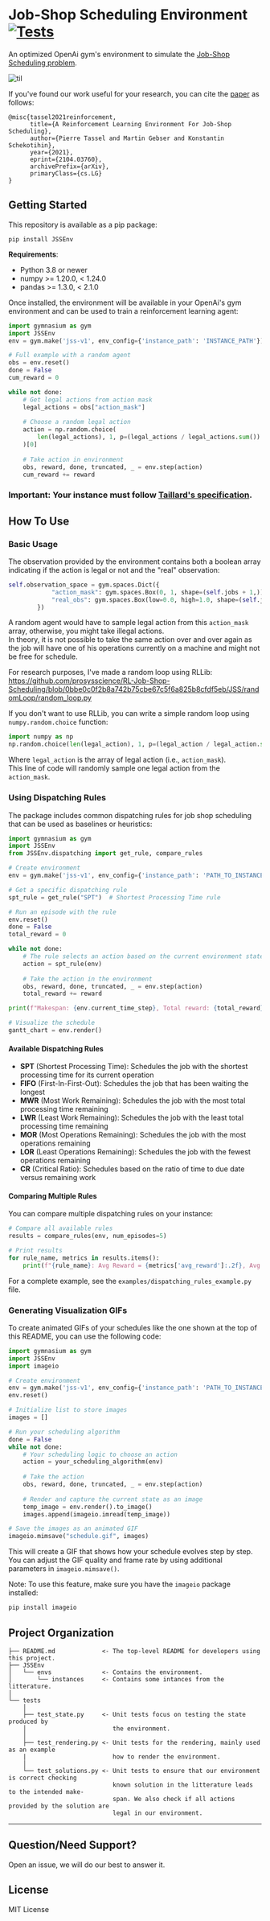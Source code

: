Job-Shop Scheduling Environment [![Tests](https://github.com/prosysscience/JSSEnv/actions/workflows/python-tests.yml/badge.svg)](https://github.com/prosysscience/JSSEnv/actions/workflows/python-tests.yml)
==============================

An optimized OpenAi gym's environment to simulate the [Job-Shop Scheduling problem](https://developers.google.com/optimization/scheduling/job_shop).

![til](./tests/ta01.gif)

If you've found our work useful for your research, you can cite the [paper](https://arxiv.org/abs/2104.03760) as follows:

```
@misc{tassel2021reinforcement,
      title={A Reinforcement Learning Environment For Job-Shop Scheduling}, 
      author={Pierre Tassel and Martin Gebser and Konstantin Schekotihin},
      year={2021},
      eprint={2104.03760},
      archivePrefix={arXiv},
      primaryClass={cs.LG}
}
```

Getting Started
------------

This repository is available as a pip package:

```shell
pip install JSSEnv
```

**Requirements**:
- Python 3.8 or newer
- numpy >= 1.20.0, < 1.24.0
- pandas >= 1.3.0, < 2.1.0

Once installed, the environment will be available in your OpenAi's gym environment and can be used to train a reinforcement learning agent:

```python
import gymnasium as gym
import JSSEnv
env = gym.make('jss-v1', env_config={'instance_path': 'INSTANCE_PATH'})

# Full example with a random agent
obs = env.reset()
done = False
cum_reward = 0

while not done:
    # Get legal actions from action mask
    legal_actions = obs["action_mask"]
    
    # Choose a random legal action
    action = np.random.choice(
        len(legal_actions), 1, p=(legal_actions / legal_actions.sum())
    )[0]
    
    # Take action in environment
    obs, reward, done, truncated, _ = env.step(action)
    cum_reward += reward
```

### Important: Your instance must follow [Taillard's specification](http://jobshop.jjvh.nl/explanation.php#taillard_def). 


How To Use
------------

### Basic Usage

The observation provided by the environment contains both a boolean array indicating if the action is legal or not and the "real" observation:

```python 
self.observation_space = gym.spaces.Dict({
            "action_mask": gym.spaces.Box(0, 1, shape=(self.jobs + 1,)),
            "real_obs": gym.spaces.Box(low=0.0, high=1.0, shape=(self.jobs, 7), dtype=float),
        })
```

A random agent would have to sample legal action from this `action_mask` array, otherwise, you might take illegal actions.  
In theory, it is not possible to take the same action over and over again as the job will have one of his operations currently on a machine and might not be free for schedule.  

For research purposes, I've made a random loop using RLLib: https://github.com/prosysscience/RL-Job-Shop-Scheduling/blob/0bbe0c0f2b8a742b75cbe67c5f6a825b8cfdf5eb/JSS/randomLoop/random_loop.py

If you don't want to use RLLib, you can write a simple random loop using `numpy.random.choice` function:

```python
import numpy as np
np.random.choice(len(legal_action), 1, p=(legal_action / legal_action.sum()))[0]
```

Where `legal_action` is the array of legal action (i.e., `action_mask`).  
This line of code will randomly sample one legal action from the `action_mask`.

### Using Dispatching Rules

The package includes common dispatching rules for job shop scheduling that can be used as baselines or heuristics:

```python
import gymnasium as gym
import JSSEnv
from JSSEnv.dispatching import get_rule, compare_rules

# Create environment
env = gym.make('jss-v1', env_config={'instance_path': 'PATH_TO_INSTANCE'})

# Get a specific dispatching rule
spt_rule = get_rule("SPT")  # Shortest Processing Time rule

# Run an episode with the rule
env.reset()
done = False
total_reward = 0

while not done:
    # The rule selects an action based on the current environment state
    action = spt_rule(env)
    
    # Take the action in the environment
    obs, reward, done, truncated, _ = env.step(action)
    total_reward += reward

print(f"Makespan: {env.current_time_step}, Total reward: {total_reward}")

# Visualize the schedule
gantt_chart = env.render()
```

#### Available Dispatching Rules

- **SPT** (Shortest Processing Time): Schedules the job with the shortest processing time for its current operation
- **FIFO** (First-In-First-Out): Schedules the job that has been waiting the longest
- **MWR** (Most Work Remaining): Schedules the job with the most total processing time remaining
- **LWR** (Least Work Remaining): Schedules the job with the least total processing time remaining
- **MOR** (Most Operations Remaining): Schedules the job with the most operations remaining
- **LOR** (Least Operations Remaining): Schedules the job with the fewest operations remaining
- **CR** (Critical Ratio): Schedules based on the ratio of time to due date versus remaining work

#### Comparing Multiple Rules

You can compare multiple dispatching rules on your instance:

```python
# Compare all available rules
results = compare_rules(env, num_episodes=5)

# Print results
for rule_name, metrics in results.items():
    print(f"{rule_name}: Avg Reward = {metrics['avg_reward']:.2f}, Avg Makespan = {metrics['avg_makespan']:.2f}")
```

For a complete example, see the `examples/dispatching_rules_example.py` file.

### Generating Visualization GIFs

To create animated GIFs of your schedules like the one shown at the top of this README, you can use the following code:

```python
import gymnasium as gym
import JSSEnv
import imageio

# Create environment
env = gym.make('jss-v1', env_config={'instance_path': 'PATH_TO_INSTANCE'})
env.reset()

# Initialize list to store images
images = []

# Run your scheduling algorithm
done = False
while not done:
    # Your scheduling logic to choose an action
    action = your_scheduling_algorithm(env)
    
    # Take the action
    obs, reward, done, truncated, _ = env.step(action)
    
    # Render and capture the current state as an image
    temp_image = env.render().to_image()
    images.append(imageio.imread(temp_image))

# Save the images as an animated GIF
imageio.mimsave("schedule.gif", images)
```

This will create a GIF that shows how your schedule evolves step by step. You can adjust the GIF quality and frame rate by using additional parameters in `imageio.mimsave()`.

Note: To use this feature, make sure you have the `imageio` package installed:

```bash
pip install imageio
```

Project Organization
------------

    ├── README.md             <- The top-level README for developers using this project.
    ├── JSSEnv
    │   └── envs              <- Contains the environment.
    │       └── instances     <- Contains some intances from the litterature.
    │
    └── tests                 
        │
        ├── test_state.py     <- Unit tests focus on testing the state produced by
        │                        the environment.
        │
        ├── test_rendering.py <- Unit tests for the rendering, mainly used as an example
        |                        how to render the environment.
        │
        └── test_solutions.py <- Unit tests to ensure that our environment is correct checking
                                 known solution in the litterature leads to the intended make-
                                 span. We also check if all actions provided by the solution are
                                 legal in our environment.
--------

## Question/Need Support?

Open an issue, we will do our best to answer it.

## License

MIT License
